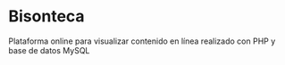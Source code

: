 # Bisonteca
Plataforma online para visualizar contenido en línea realizado con PHP y base de datos MySQL
